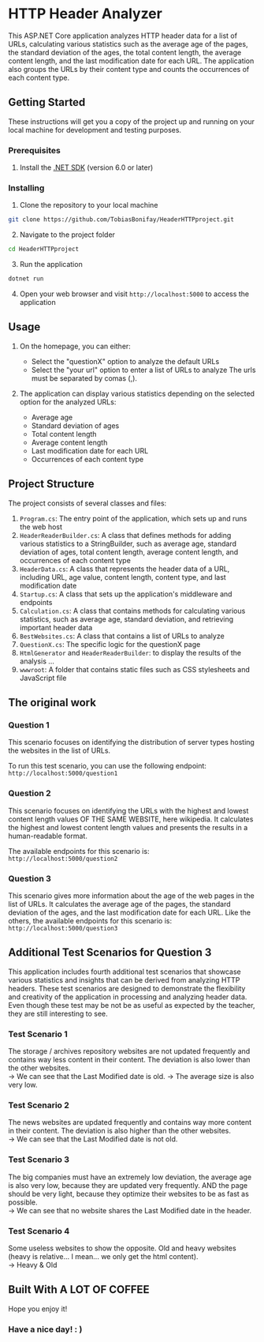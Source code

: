 # HTTP Header Analyzer

This ASP.NET Core application analyzes HTTP header data for a list of URLs, calculating various statistics such as the average age of the pages, the standard deviation of the ages, the total content length, the average content length, and the last modification date for each URL. The application also groups the URLs by their content type and counts the occurrences of each content type.

## Getting Started

These instructions will get you a copy of the project up and running on your local machine for development and testing purposes.

### Prerequisites

1. Install the [.NET SDK](https://dotnet.microsoft.com/download) (version 6.0 or later)

### Installing

1. Clone the repository to your local machine
```bash
git clone https://github.com/TobiasBonifay/HeaderHTTPproject.git
```

2. Navigate to the project folder
```bash
cd HeaderHTTPproject
```

3. Run the application
```bash
dotnet run
```

4. Open your web browser and visit `http://localhost:5000` to access the application

## Usage

1. On the homepage, you can either:
    - Select the "questionX" option to analyze the default URLs
    - Select the "your url" option to enter a list of URLs to analyze
The urls must be separated by comas (,).

3. The application can display various statistics depending on the selected option for the analyzed URLs:
    - Average age
    - Standard deviation of ages
    - Total content length
    - Average content length
    - Last modification date for each URL
    - Occurrences of each content type

## Project Structure

The project consists of several classes and files:

1. `Program.cs`: The entry point of the application, which sets up and runs the web host
2. `HeaderReaderBuilder.cs`: A class that defines methods for adding various statistics to a StringBuilder, such as average age, standard deviation of ages, total content length, average content length, and occurrences of each content type
3. `HeaderData.cs`: A class that represents the header data of a URL, including URL, age value, content length, content type, and last modification date
4. `Startup.cs`: A class that sets up the application's middleware and endpoints
5. `Calculation.cs`: A class that contains methods for calculating various statistics, such as average age, standard deviation, and retrieving important header data
6. `BestWebsites.cs`: A class that contains a list of URLs to analyze
7. `QuestionX.cs`: The specific logic for the questionX page
8. `HtmlGenerator` and `HeaderReaderBuilder`: to display the results of the analysis
...
9. `wwwroot`: A folder that contains static files such as CSS stylesheets and JavaScript file

## The original work

### Question 1

This scenario focuses on identifying the distribution of server types hosting the websites in the list of URLs.

To run this test scenario, you can use the following endpoint:
`http://localhost:5000/question1`

### Question 2

This scenario focuses on identifying the URLs with the highest and lowest content length values OF THE SAME WEBSITE, here wikipedia.
It calculates the highest and lowest content length values and presents the results in a human-readable format.

The available endpoints for this scenario is:
`http://localhost:5000/question2`

### Question 3

This scenario gives more information about the age of the web pages in the list of URLs. It calculates the average age of the pages, the standard deviation of the ages, and the last modification date for each URL.
Like the others, the available endpoints for this scenario is: 
`http://localhost:5000/question3`

## Additional Test Scenarios for Question 3

This application includes fourth additional test scenarios that showcase various statistics and insights that can be derived from analyzing HTTP headers. These test scenarios are designed to demonstrate the flexibility and creativity of the application in processing and analyzing header data. Even though these test may be not be as useful as expected by the teacher, they are still interesting to see.

### Test Scenario 1

The storage / archives repository websites are not updated frequently and contains way less content in their content. The deviation is also lower than the other websites.
<br>
-> We can see that the Last Modified date is old. 
-> The average size is also very low.

### Test Scenario 2

The news websites are updated frequently and contains way more content in their content. The deviation is also higher than the other websites.
<br>
-> We can see that the Last Modified date is not old.

### Test Scenario 3

The big companies must have an extremely low deviation, the average age is also very low, because they are updated very frequently.
AND the page should be very light, because they optimize their websites to be as fast as possible.
<br>
-> We can see that no website shares the Last Modified date in the header.

### Test Scenario 4

Some useless websites to show the opposite. Old and heavy websites (heavy is relative... I mean... we only get the html content).
<br>
-> Heavy & Old


## Built With A LOT OF COFFEE
Hope you enjoy it!
### Have a nice day! : )